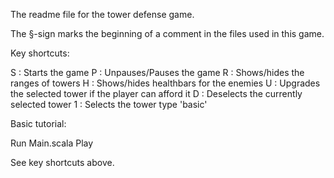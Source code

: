 The readme file for the tower defense game. 

The §-sign marks the beginning of a comment in the files used in this game.

Key shortcuts:

S : Starts the game
P : Unpauses/Pauses the game
R : Shows/hides the ranges of towers
H : Shows/hides healthbars for the enemies
U : Upgrades the selected tower if the player can afford it
D : Deselects the currently selected tower
1 : Selects the tower type 'basic'

Basic tutorial:

Run Main.scala
Play

See key shortcuts above.